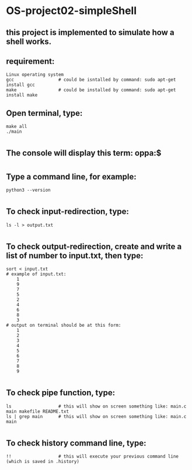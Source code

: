 # OS-project02-simpleShell
## this project is implemented to simulate how a shell works.
## requirement:
    Linux operating system
    gcc                 # could be isntalled by command: sudo apt-get install gcc
    make                # could be installed by command: sudo apt-get install make
## Open terminal, type:
    make all
    ./main
#
## The console will display this term: oppa:$
#
## Type a command line, for example: 
    python3 --version
#
## To check input-redirection, type:
    ls -l > output.txt
#   
## To check output-redirection, create and write a list of number to input.txt, then type:
    sort < input.txt
    # example of input.txt:
        1
        9
        7
        5
        2
        4
        6
        8
        3
    # output on terminal should be at this form:
        1
        2
        3
        4
        5
        6
        7
        8
        9
#
## To check pipe function, type:
    ls                  # this will show on screen something like: main.c main makefile README.txt
    ls | grep main      # this will show on screen something like: main.c main
#
## To check history command line, type:
    !!                  # this will execute your previous command line (which is saved in .history)
